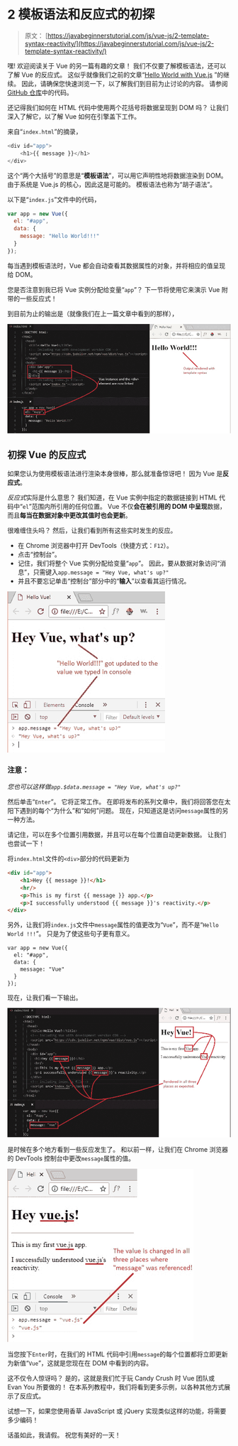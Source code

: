 # 2 模板语法和反应式的初探

> 原文： [https://javabeginnerstutorial.com/js/vue-js/2-template-syntax-reactivity/](https://javabeginnerstutorial.com/js/vue-js/2-template-syntax-reactivity/)

嘿! 欢迎阅读关于 Vue 的另一篇有趣的文章！ 我们不仅要了解模板语法，还可以了解 Vue 的反应式。 这似乎就像我们之前的文章“[Hello World with Vue.js](https://javabeginnerstutorial.com/js/vue-js/1-hello-world-with-vue-js/) ”的继续。 因此，请确保您快速浏览一下，以了解我们到目前为止讨论的内容。 请参阅 [GitHub 仓库](https://github.com/JBTAdmin/vuejs)中的代码。

还记得我们如何在 HTML 代码中使用两个花括号将数据呈现到 DOM 吗？ 让我们深入了解它，以了解 Vue 如何在引擎盖下工作。

来自“`index.html`”的摘录，

```js
<div id="app">
    <h1>{{ message }}</h1>
</div> 
```

这个“两个大括号”的意思是“**模板语法**”，可以用它声明性地将数据渲染到 DOM。 由于系统是 Vue.js 的核心，因此这是可能的。 模板语法也称为“胡子语法”。

以下是“`index.js`”文件中的代码，

```js
var app = new Vue({
  el: "#app",
  data: {
    message: "Hello World!!!"
  }
});
```

每当遇到模板语法时，Vue 都会自动查看其数据属性的对象，并将相应的值呈现给 DOM。

您是否注意到我已将 Vue 实例分配给变量“`app`”？ 下一节将使用它来演示 Vue 附带的一些反应式！

到目前为止的输出是（就像我们在上一篇文章中看到的那样），

![Vue.js output](img/6db1fd39a9ccc23d42cc746ed9c95ad8.png)

## 初探 Vue 的反应式

如果您认为使用模板语法进行渲染本身很棒，那么就准备惊讶吧！ 因为 Vue 是**反应式**。

*反应式*实际是什么意思？ 我们知道，在 Vue 实例中指定的数据链接到 HTML 代码中“`el`”范围内所引用的任何位置。 Vue 不仅**会在被引用的 DOM 中呈现**数据，而且**每当在数据对象中更改其值时也会更新**。

很难缠住头吗？ 然后，让我们看到所有这些实时发生的反应。

*   在 Chrome 浏览器中打开 DevTools（快捷方式：`F12`）。
*   点击“控制台”。
*   记住，我们将整个 Vue 实例分配给变量“`app`”。 因此，要从数据对象访问“消息”，只需键入`app.message = "Hey Vue, what's up?"`
*   并且不要忘记单击“控制台”部分中的“**输入**”以查看其运行情况。

![reactivity in action](img/a5f2cebad59f4377dc2a4483d01e4f09.png)

### 注意：

*您也可以这样做`app.$data.message = "Hey Vue, what's up?"`*

然后单击“`Enter`”。 它将正常工作。 在即将发布的系列文章中，我们将回答您在太阳下遇到的每个“为什么”和“如何”问题。 现在，只知道这是访问`message`属性的另一种方法。

请记住，可以在多个位置引用数据，并且可以在每个位置自动更新数据。 让我们也尝试一下！

将`index.html`文件的`<div>`部分的代码更新为

```html
<div id="app">
    <h1>Hey {{ message }}!</h1>
    <hr/>
    <p>This is my first {{ message }} app.</p>
    <p>I successfully understood {{ message }}'s reactivity.</p>
</div>
```

另外，让我们将`index.js`文件中`message`属性的值更改为“`Vue`”，而不是“`Hello World !!!`”。 只是为了使这些句子更有意义。

```jsscript
var app = new Vue({
  el: "#app",
  data: {
    message: "Vue"
  }
});
```

现在，让我们看一下输出。

![Template syntax output](img/f0ca1d3ada6af3aff784a475696db25b.png)

是时候在多个地方看到一些反应发生了。 和以前一样，让我们​​在 Chrome 浏览器的 DevTools 控制台中更改`message`属性的值。

![Reactivity at multiple places](img/ad819e5f91d3748a6b02ab6da1e50ab5.png)

当您按下`Enter`时，在我们的 HTML 代码中引用`message`的每个位置都将立即更新为新值“`Vue`”，这就是您现在在 DOM 中看到的内容。

这不仅令人惊讶吗？ 是的，这就是我们忙于玩 Candy Crush 时 Vue 团队或 Evan You 所要做的！ 在本系列教程中，我们将看到更多示例，以各种其他方式展示了反应式。

试想一下，如果您使用香草 JavaScript 或 jQuery 实现类似这样的功能，将需要多少编码！

话虽如此，我请假。 祝您有美好的一天！
